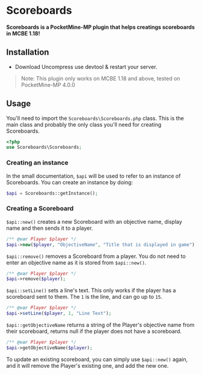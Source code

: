 # Scoreboards
**Scoreboards is a PocketMine-MP plugin that helps creatings scoreboards in MCBE 1.18!**

## Installation
 - Download Uncompress use devtool & restart your server.
 > Note: This plugin only works on MCBE 1.18 and above, tested on PocketMine-MP 4.0.0
 
 ## Usage
 You'll need to import the `Scoreboards\Scoreboards.php` class. This is the main class and probably the only class you'll need for creating Scoreboards.
 ```php
 <?php
 use Scoreboards\Scoreboards;
 ```
 
 ### Creating an instance
 In the small documentation, `$api` will be used to refer to an instance of Scoreboards. You can create an instance by doing:
```php
$api = Scoreboards::getInstance();
``` 
 
### Creating a Scoreboard
`$api::new()` creates a new Scoreboard with an objective name, display name and then sends it to a player.
```php
/** @var Player $player */
$api->new($player, "ObjectiveName", "Title that is displayed in game");
```
`$api::remove()` removes a Scoreboard from a player. You do not need to enter an objective name as it is stored from `$api::new()`.
```php
/** @var Player $player */
$api->remove($player);
```
`$api::setLine()` sets a line's text. This only works if the player has a scoreboard sent to them. The `1` is the line, and can go up to `15`.
```php
/** @var Player $player */
$api->setLine($player, 1, "Line Text");
```
`$api::getObjectiveName` returns a string of the Player's objective name from their scoreboard, returns null if the player does not have a scoreboard.
```php
/** @var Player $player */
$api->getObjectiveName($player);
```

To update an existing scoreboard, you can simply use `$api::new()` again, and it will remove the Player's existing one, and add the new one.